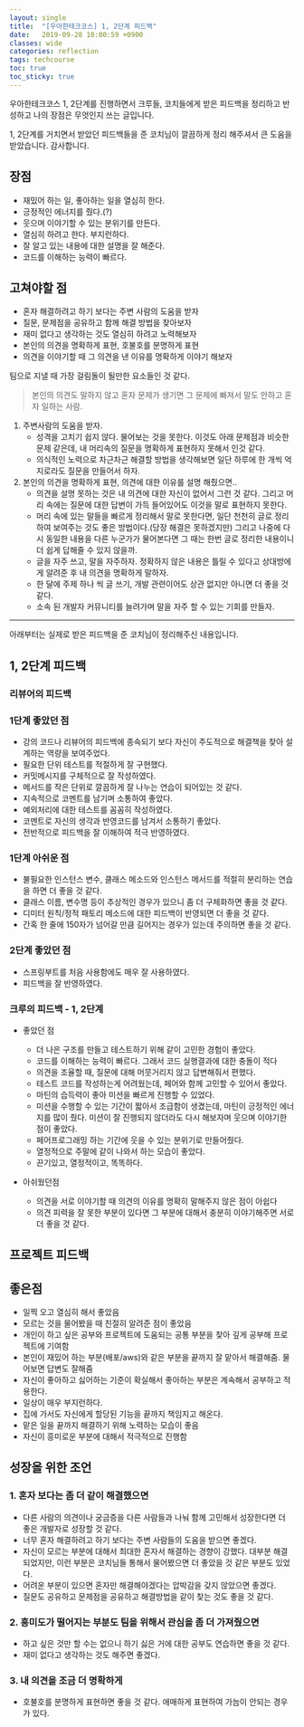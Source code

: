 ```yaml
---
layout: single
title:  "[우아한테크코스] 1, 2단계 피드백"
date:   2019-09-28 10:00:59 +0900
classes: wide
categories: reflection
tags: techcourse
toc: true
toc_sticky: true
---
```


우아한테크코스 1, 2단계를 진행하면서 크루들, 코치들에게 받은 피드백을 정리하고 반성하고 나의 장점은 무엇인지 쓰는 글입니다.

1, 2단계를 거치면서 받았던 피드백들을 준 코치님이 깔끔하게 정리 해주셔서 큰 도움을 받았습니다. 감사합니다.

## 장점

* 재밌어 하는 일, 좋아하는 일을 열심히 한다.
* 긍정적인 에너지를 줬다.(?)
* 웃으며 이야기할 수 있는 분위기를 만든다.
* 열심히 하려고 한다. 부지런하다.
* 잘 알고 있는 내용에 대한 설명을 잘 해준다.
* 코드를 이해하는 능력이 빠르다.

## 고쳐야할 점

* 혼자 해결하려고 하기 보다는 주변 사람의 도움을 받자
* 질문, 문제점을 공유하고 함께 해결 방법을 찾아보자
* 재미 없다고 생각하는 것도 열심히 하려고 노력해보자
* 본인의 의견을 명확하게 표현, 호불호를 분명하게 표현
* 의견을 이야기할 때 그 의견을 낸 이유를 명확하게 이야기 해보자

팀으로 지낼 때 가장 걸림돌이 될만한 요소들인 것 같다.

> 본인의 의견도 말하지 않고 혼자 문제가 생기면 그 문제에 빠져서 말도 안하고 혼자 일하는 사람.

1. 주변사람의 도움을 받자.
   * 성격을 고치기 쉽지 않다. 물어보는 것을 못한다. 이것도 아래 문제점과 비슷한 문제 같은데, 내 머리속의 질문을 명확하게 표현하지 못해서 인것 같다.
   * 의식적인 노력으로 차근차근 해결할 방법을 생각해보면 일단 하루에 한 개씩 억지로라도 질문을 만들어서 하자.
2. 본인의 의견을 명확하게 표현, 의견에 대한 이유를 설명 해줬으면..
   * 의견을 설명 못하는 것은 내 의견에 대한 자신이 없어서 그런 것 같다. 그리고 머리 속에는 질문에 대한 답변이 가득 들어있어도 이것을 말로 표현하지 못한다.
   * 머리 속에 있는 말들을 빠르게 정리해서 말로 못한다면, 일단 천천히 글로 정리하여 보여주는 것도 좋은 방법이다.(당장 해결은 못하겠지만) 그리고 나중에 다시 동일한 내용을 다른 누군가가 물어본다면 그 때는 한번 글로 정리한 내용이니 더 쉽게 답해줄 수 있지 않을까.
   * 글을 자주 쓰고, 말을 자주하자. 정확하지 않은 내용은 틀릴 수 있다고 상대방에게 알려준 후 내 의견을 명확하게 말하자.
   * 한 달에 주제 하나 씩 글 쓰기, 개발 관련이어도 상관 없지만 아니면 더 좋을 것 같다.
   * 소속 된 개발자 커뮤니티를 늘려가며 말을 자주 할 수 있는 기회를 만들자.

---

아래부터는 실제로 받은 피드백을 준 코치님이 정리해주신 내용입니다.

## 1, 2단계 피드백

### 리뷰어의 피드백

### 1단계 좋았던 점

* 강의 코드나 리뷰어의 피드백에 종속되기 보다 자신이 주도적으로 해결책을 찾아 설계하는 역량을 보여주었다.
* 필요한 단위 테스트를 적절하게 잘 구현했다.
* 커밋메시지를 구체적으로 잘 작성하였다.
* 메서드를 작은 단위로 깔끔하게 잘 나누는 연습이 되어있는 것 같다.
* 지속적으로 코멘트를 남기며 소통하여 좋았다.
* 예외처리에 대한 테스트를 꼼꼼히 작성하였다.
* 코멘트로 자신의 생각과 반영코드를 남겨서 소통하기 좋았다.
* 전반적으로 피드백을 잘 이해하여 적극 반영하였다.

### 1단계 아쉬운 점

* 불필요한 인스턴스 변수, 클래스 메소드와 인스턴스 메서드를 적절히 분리하는 연습을 하면 더 좋을 것 같다.
* 클래스 이름, 변수명 등이 추상적인 경우가 있으니 좀 더 구체화하면 좋을 것 같다.
* 디미터 원칙/정적 패토리 메소드에 대한 피드백이 반영되면 더 좋을 것 같다.
* 간혹 한 줄에 150자가 넘어갈 만큼 길어지는 경우가 있는데 주의하면 좋을 것 같다.

### 2단계 좋았던 점

* 스프링부트를 처음 사용함에도 매우 잘 사용하였다.
* 피드백을 잘 반영하였다.

### 크루의 피드백 - 1, 2단계

* 좋았던 점
  * 더 나은 구조를 만들고 테스트하기 위해 같이 고민한 경험이 좋았다.
  * 코드를 이해하는 능력이 빠르다. 그래서 코드 실행결과에 대한 충돌이 적다
  * 의견을 조율할 때, 질문에 대해 머뭇거리지 않고 답변해줘서 편했다.
  * 테스트 코드를 작성하는게 어려웠는데, 페어와 함께 고민할 수 있어서 좋았다.
  * 마틴의 습득력이 좋아 미션을 빠르게 진행할 수 있었다.
  * 미션을 수행할 수 있는 기간이 짧아서 조급함이 생겼는데, 마틴이 긍정적인 에너지를 많이 줬다. 미션이 잘 진행되지 않더라도 다시 해보자며 웃으며 이야기한 점이 좋았다.
  * 페어프로그래밍 하는 기간에 웃을 수 있는 분위기로 만들어줬다.
  * 열정적으로 주말에 같이 나와서 하는 모습이 좋았다.
  * 끈기있고, 열정적이고, 똑똑하다.

* 아쉬웠던점
  * 의견을 서로 이야기할 때 의견의 이유를 명확히 말해주지 않은 점이 아쉽다
  * 의견 피력을 잘 못한 부분이 있다면 그 부분에 대해서 충분히 이야기해주면 서로 더 좋을 것 같다.

## 프로젝트 피드백

## 좋은점

* 일찍 오고 열심히 해서 좋았음
* 모르는 것을 물어봤을 때 친절히 알려준 점이 좋았음
* 개인이 하고 싶은 공부와 프로젝트에 도움되는 공통 부분을 찾아 깊게 공부해 프로젝트에 기여함
* 본인이 재밌어 하는 부분(배포/aws)와 같은 부분을 끝까지 잘 맡아서 해결해줌. 물어보면 답변도 잘해줌
* 자신이 좋아하고 싫어하는 기준이 확실해서 좋아하는 부분은 계속해서 공부하고 적용한다.
* 일상이 매우 부지런하다.
* 집에 가서도 자신에게 할당된 기능을 끝까지 책임지고 해온다.
* 맡은 일을 끝까지 해결하기 위해 노력하는 모습이 좋음
* 자신이 흥미로운 부분에 대해서 적극적으로 진행함

## 성장을 위한 조언

### 1. 혼자 보다는 좀 더 같이 해결했으면

* 다른 사람의 의견이나 궁금증을 다른 사람들과 나눠 함께 고민해서 성장한다면 더 좋은 개발자로 성장할 것 같다.
* 너무 혼자 해결하려고 하기 보다는 주변 사람들의 도움을 받으면 좋겠다.
* 자신이 모르는 부분에 대해서 최대한 혼자서 해결하는 경향이 강했다. 대부분 해결되었지만, 이런 부분은 코치님들 통해서 물어봤으면 더 좋았을 것 같은 부분도 있었다.
* 어려운 부분이 있으면 혼자만 해결해야겠다는 압박감을 갖지 않았으면 좋겠다.
* 질문도 공유하고 문제점을 공유하고 해결방법을 같이 찾는 것도 좋을 것 같다.

### 2. 흥미도가 떨어지는 부분도 팀을 위해서 관심을 좀 더 가져줬으면

* 하고 싶은 것만 할 수는 없으니 하기 싫은 거에 대한 공부도 연습하면 좋을 것 같다.
* 재미 없다고 생각하는 것도 해주면 좋겠다.

### 3. 내 의견을 조금 더 명확하게

* 호불호를 분명하게 표현하면 좋을 것 같다. 애매하게 표현하여 가늠이 안되는 경우가 있다.
